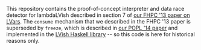This repository contains the proof-of-concept interpreter and data race detector for lambdaLVish described in section 7 of [our FHPC '13 paper on LVars](http://www.cs.indiana.edu/~lkuper/papers/lvars-fhpc13.pdf).  The `consume` mechanism that we described in the FHPC '13 paper is superseded by `freeze`, which is described in [our POPL '14 paper](http://www.cs.indiana.edu/~lkuper/papers/lvish-popl14.pdf) and implemented in the [LVish Haskell library](http://hackage.haskell.org/package/lvish) -- so this code is here for historical reasons only.
